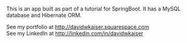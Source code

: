 This is an app built as part of a tutorial for SpringBoot. 
It has a MySQL database and Hibernate ORM.  

See my portfolio at http://davidwkaiser.squarespace.com  
See my LinkedIn at http://linkedin.com/in/davidwkaiser   